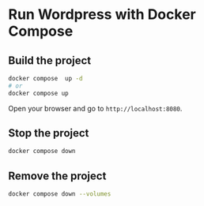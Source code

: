 # Run Wordpress with Docker Compose

## Build the project

```bash
docker compose  up -d
# or
docker compose up
```

Open your browser and go to `http://localhost:8080`.

## Stop the project

```bash
docker compose down
```

## Remove the project

```bash
docker compose down --volumes
```

